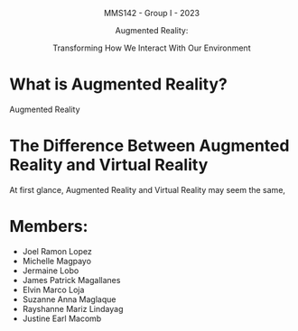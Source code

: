 <p align="center">
MMS142 - Group I - 2023
</p>
<p align="center">
Augmented Reality: 
</p>
<p align="center">
Transforming How We Interact With Our Environment
</p>
<p align="center">
<h1>What is Augmented Reality?</h1>
</p>
<p>Augmented Reality</p>
<h1>The Difference Between Augmented Reality and Virtual Reality</h1>
<p>At first glance, Augmented Reality and Virtual Reality may seem the same, </p>


<h1>Members:</h1>

* Joel Ramon Lopez
* Michelle Magpayo
* Jermaine Lobo
* James Patrick Magallanes
* Elvin Marco Loja
* Suzanne Anna Maglaque
* Rayshanne Mariz Lindayag
* Justine Earl Macomb
